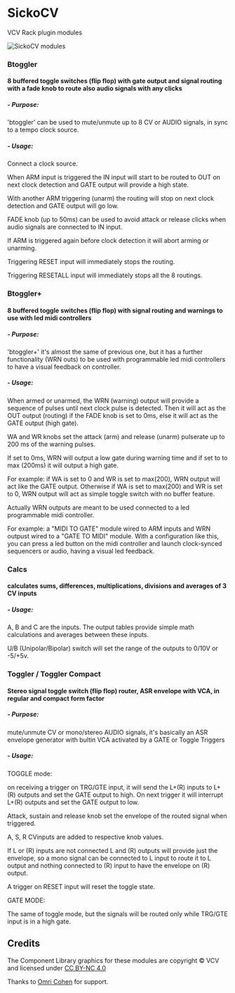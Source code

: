 # SickoCV
VCV Rack plugin modules

![SickoCV modules](https://user-images.githubusercontent.com/80784296/183292218-2263acd5-1d1c-41ca-849e-f020b2ab2c7b.JPG)

### Btoggler
#### 8 buffered toggle switches (flip flop) with gate output and signal routing with a fade knob to route also audio signals with any clicks
##### - Purpose:
'btoggler' can be used to mute/unmute up to 8 CV or AUDIO signals, in sync to a tempo clock source.
##### - Usage:
Connect a clock source.

When ARM input is triggered the IN input will start to be routed to OUT on next clock detection and GATE output will provide a high state.

With another ARM triggering (unarm) the routing will stop on next clock detection and GATE output will go low.

FADE knob (up to 50ms) can be used to avoid attack or release clicks when audio signals are connected to IN input.

If ARM is triggered again before clock detection it will abort arming or unarming.

Triggering RESET input will immediately stops the routing.

Triggering RESETALL input will immediately stops all the 8 routings.
 
### Btoggler+
#### 8 buffered toggle switches (flip flop) with signal routing and warnings to use with led midi controllers
##### - Purpose:
'btoggler+' it's almost the same of previous one, but it has a further functionality (WRN outs) to be used with programmable led midi controllers to have a visual feedback on controller.
##### - Usage:
When armed or unarmed, the WRN (warning) output will provide a sequence of pulses until next clock pulse is detected. Then it will act as the OUT output (routing) if the FADE knob is set to 0ms, else it will act as the GATE output (high gate).

WA and WR knobs set the attack (arm) and release (unarm) pulserate up to 200 ms of the warning pulses.

If set to 0ms, WRN will output a low gate during warning time and if set to to max (200ms) it will output a high gate.

For example: if WA is set to 0 and WR is set to max(200), WRN output will act like the GATE output. Otherwise if WA is set to max(200) and WR is set to 0, WRN output will act as simple toggle switch with no buffer feature.

Actually WRN outputs are meant to be used connected to a led programmable midi controller.

For example: a "MIDI TO GATE" module wired to ARM inputs and WRN outpust wired to a "GATE TO MIDI" module. With a configuration like this, you can press a led button on the midi controller and launch clock-synced sequencers or audio, having a visual led feedback.

### Calcs
#### calculates sums, differences, multiplications, divisions and averages of 3 CV inputs
##### - Usage:
A, B and C are the inputs. The output tables provide simple math calculations and averages between these inputs.

U/B (Unipolar/Bipolar) switch will set the range of the outputs to 0/10V or -5/+5v.

### Toggler / Toggler Compact
#### Stereo signal toggle switch (flip flop) router, ASR envelope with VCA, in regular and compact form factor
##### - Purpose:
mute/unmute CV or mono/stereo AUDIO signals, it's basically an ASR envelope generator with bultin VCA activated by a GATE or Toggle Triggers
##### - Usage:
TOGGLE mode:

on receiving a trigger on TRG/GTE input, it will send the L+(R) inputs to L+(R) outputs and set the GATE output to high. On next trigger it will interrupt L+(R) outputs and set the GATE output to low.

Attack, sustain and release knob set the envelope of the routed signal when triggered.

A, S, R CVinputs are added to respective knob values.

If L or (R) inputs are not connected L and (R) outputs will provide just the envelope, so a mono signal can be connected to L input to route it to L output and nothing connected to (R) input to have the envelope on (R) output.

A trigger on RESET input will reset the toggle state.

GATE MODE:

The same of toggle mode, but the signals will be routed only while TRG/GTE input is in a high gate.

## Credits
The Component Library graphics for these modules are copyright © VCV and licensed under [CC BY-NC 4.0](https://creativecommons.org/licenses/by-nc/4.0/)

Thanks to [Omri Cohen](https://omricohen-music.com/) for support.
